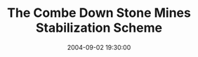 ---
layout: lecture
title:  "The Combe Down Stone Mines Stabilization Scheme"
speaker: "Antosh Wislocki, Senior Project Engineer Bath and North East Somerset Council"
date: '2004-09-02 19:30:00'

---